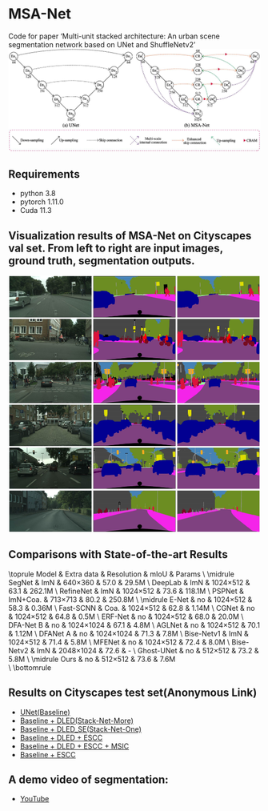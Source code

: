 # MSA-Net
Code for paper ‘Multi-unit stacked architecture: An urban scene segmentation network based on UNet and ShuffleNetv2’
![Image text](results/Fig.1.jpg)

## Requirements
* python 3.8
* pytorch 1.11.0
* Cuda  11.3

## Visualization results of MSA-Net on Cityscapes val set. From left to right are input images, ground truth, segmentation outputs.
![Image text](results/Fig.6.jpg)

## Comparisons with State-of-the-art Results

\toprule
Model      & Extra data & Resolution & mIoU & Params \\ \midrule
SegNet     & ImN        & 640×360    & 57.0 & 29.5M  \\
DeepLab    & ImN        & 1024×512   & 63.1 & 262.1M \\
RefineNet  & ImN        & 1024×512   & 73.6 & 118.1M \\
PSPNet     & ImN+Coa.   & 713×713    & 80.2 & 250.8M \\ \midrule
E-Net      & no         & 1024×512   & 58.3 & 0.36M  \\
Fast-SCNN  & Coa.       & 1024×512   & 62.8 & 1.14M  \\
CGNet      & no         & 1024×512   & 64.8 & 0.5M   \\
ERF-Net    & no         & 1024×512   & 68.0 & 20.0M  \\
DFA-Net B  & no         & 1024×1024  & 67.1 & 4.8M   \\
AGLNet     & no         & 1024×512   & 70.1 & 1.12M  \\
DFANet A   & no         & 1024×1024  & 71.3 & 7.8M   \\
Bise-Netv1 & ImN        & 1024×512   & 71.4 & 5.8M   \\
MFENet     & no         & 1024×512   & 72.4 & 8.0M   \\
Bise-Netv2 & ImN        & 2048×1024  & 72.6 & -      \\
Ghost-UNet & no         & 512×512    & 73.2 & 5.8M   \\ \midrule
Ours       & no         & 512×512    & 73.6 & 7.6M   
\\ \bottomrule




## Results on Cityscapes test set(Anonymous Link)
* [UNet(Baseline)](https://www.cityscapes-dataset.com/anonymous-results/?id=98b31a77d61d1ec3c42412c7cb7291c75fbb1b382dbdb40983c92aa0420e0526)
* [Baseline + DLED(Stack-Net-More)](https://www.cityscapes-dataset.com/anonymous-results/?id=2578bf048dfc01c61d0fb3da8f95473f3329dff55ae071549d26eb56ecff9ea4)
* [Baseline + DLED_SE(Stack-Net-One)](https://www.cityscapes-dataset.com/anonymous-results/?id=620bd8e0bd92281f046c1748f60a7b3b9db5d7b5aae96bb89dde7001ad37c4b2)
* [Baseline + DLED + ESCC](https://www.cityscapes-dataset.com/anonymous-results/?id=417cea22d2b0a4c138c908cae163ddc496ef42420edf763a408aee50ea15a64d)
* [Baseline + DLED + ESCC + MSIC](https://www.cityscapes-dataset.com/anonymous-results/?id=a962c6795c460027641a810a627ec30a8c52a4868eff7bf8f5f50a1b940f6a1b)
* [Baseline + ESCC](https://www.cityscapes-dataset.com/anonymous-results/?id=2bca6283315dfe057235e9fca9707a329719a879e7fc0ac0089791ab8adbb394)
## A demo video of segmentation: 
* [YouTube](https://youtube.com/shorts/_H0DLRKsO7Q?feature=share)
